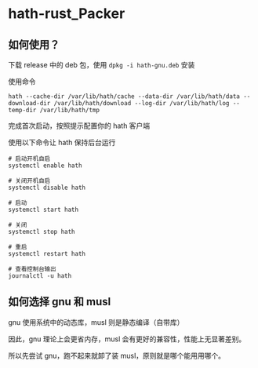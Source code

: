 # hath-rust_Packer

## 如何使用？

下载 release 中的 deb 包，使用 `dpkg -i hath-gnu.deb` 安装

使用命令

```
hath --cache-dir /var/lib/hath/cache --data-dir /var/lib/hath/data --download-dir /var/lib/hath/download --log-dir /var/lib/hath/log --temp-dir /var/lib/hath/tmp
```

完成首次启动，按照提示配置你的 hath 客户端

使用以下命令让 hath 保持后台运行

```
# 启动开机自启
systemctl enable hath

# 关闭开机自启
systemctl disable hath

# 启动
systemctl start hath

# 关闭
systemctl stop hath

# 重启
systemctl restart hath

# 查看控制台输出
journalctl -u hath
```

## 如何选择 gnu 和 musl

gnu 使用系统中的动态库，musl 则是静态编译（自带库）

因此，gnu 理论上会更省内存，musl 会有更好的兼容性，性能上无显著差别。

所以先尝试 gnu，跑不起来就卸了装 musl，原则就是哪个能用用哪个。